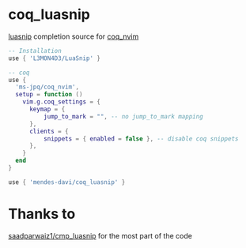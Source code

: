 # coq_luasnip

[luasnip](https://github.com/L3MON4D3/LuaSnip) completion source for [coq_nvim](https://github.com/ms-jpq/coq_nvim)

```lua
-- Installation
use { 'L3MON4D3/LuaSnip' }

-- coq
use {
  'ms-jpq/coq_nvim',
  setup = function ()
    vim.g.coq_settings = {
      keymap = {
          jump_to_mark = "", -- no jump_to_mark mapping
      },
      clients = {
          snippets = { enabled = false }, -- disable coq snippets
      },
    }
  end
}

use { 'mendes-davi/coq_luasnip' }
```

# Thanks to

[saadparwaiz1/cmp_luasnip](https://github.com/saadparwaiz1/cmp_luasnip) for the most part of the
code
